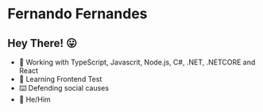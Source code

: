 # Fernando Fernandes

## Hey There! 😛

- 🔭 Working with TypeScript, Javascrit, Node.js, C#, .NET, .NETCORE and React
- 🌱 Learning Frontend Test
- ⌨️  Defending social causes
- 🤗 He/Him
